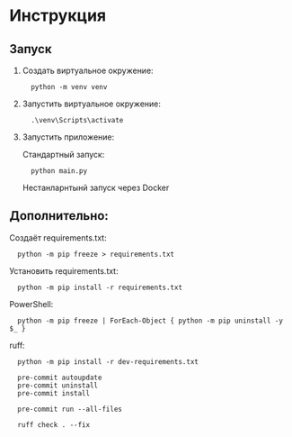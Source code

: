 # Инструкция

## Запуск

1. Создать виртуальное окружение:

         python -m venv venv

2. Запустить виртуальное окружение:

         .\venv\Scripts\activate

4. Запустить приложение:

   Стандартный запуск:

         python main.py

   Нестанларнтынй запуск через Docker

## Дополнительно:

Создаёт requirements.txt:

      python -m pip freeze > requirements.txt

Установить requirements.txt:

      python -m pip install -r requirements.txt

PowerShell:

      python -m pip freeze | ForEach-Object { python -m pip uninstall -y $_ }

ruff:

      python -m pip install -r dev-requirements.txt

      pre-commit autoupdate
      pre-commit uninstall
      pre-commit install

      pre-commit run --all-files

      ruff check . --fix

